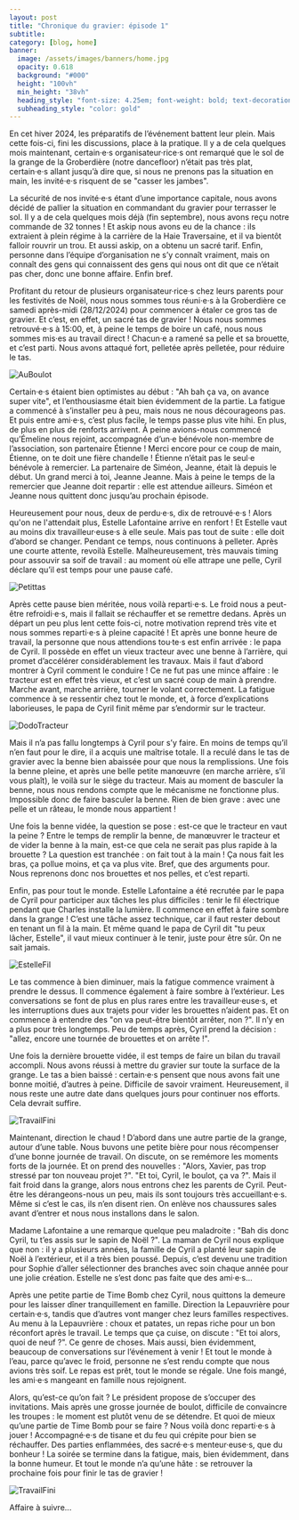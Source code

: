 ```yaml
---
layout: post
title: "Chronique du gravier: épisode 1"
subtitle: 
category: [blog, home]
banner:
  image: /assets/images/banners/home.jpg
  opacity: 0.618
  background: "#000"
  height: "100vh"
  min_height: "38vh"
  heading_style: "font-size: 4.25em; font-weight: bold; text-decoration: underline"
  subheading_style: "color: gold"
---
```


En cet hiver 2024, les préparatifs de l’événement battent leur plein. Mais cette fois-ci, fini les discussions, place à la pratique. Il y a de cela quelques mois maintenant, certain·e·s organisateur·rice·s ont remarqué que le sol de la grange de la Groberdière (notre dancefloor) n’était pas très plat, certain·e·s allant jusqu’à dire que, si nous ne prenons pas la situation en main, les invité·e·s risquent de se "casser les jambes". 

La sécurité de nos invité·e·s étant d’une importance capitale, nous avons décidé de pallier la situation en commandant du gravier pour terrasser le sol. Il y a de cela quelques mois déjà (fin septembre), nous avons reçu notre commande de 32 tonnes ! Et askip nous avons eu de la chance : ils extraient à plein régime à la carrière de la Haie Traversaine, et il va bientôt falloir rouvrir un trou. Et aussi askip, on a obtenu un sacré tarif. Enfin, personne dans l’équipe d’organisation ne s’y connaît vraiment, mais on connaît des gens qui connaissent des gens qui nous ont dit que ce n’était pas cher, donc une bonne affaire. Enfin bref.

Profitant du retour de plusieurs organisateur·rice·s chez leurs parents pour les festivités de Noël, nous nous sommes tous réuni·e·s à la Groberdière ce samedi après-midi (28/12/2024) pour commencer à étaler ce gros tas de gravier. Et c’est, en effet, un sacré tas de gravier ! Nous nous sommes retrouvé·e·s à 15:00, et, à peine le temps de boire un café, nous nous sommes mis·es au travail direct ! Chacun·e a ramené sa pelle et sa brouette, et c’est parti. Nous avons attaqué fort, pelletée après pelletée, pour réduire le tas. 

<img src="{{site.baseurl | prepend: site.url}}assets/images/blog/AuBoulot.jpg" alt="AuBoulot" style="width: auto; height: auto;" />

Certain·e·s étaient bien optimistes au début : "Ah bah ça va, on avance super vite", et l’enthousiasme était bien évidemment de la partie. La fatigue a commencé à s’installer peu à peu, mais nous ne nous décourageons pas. Et puis entre ami·e·s, c’est plus facile, le temps passe plus vite hihi. En plus, de plus en plus de renforts arrivent. À peine avions-nous commencé qu’Émeline nous rejoint, accompagnée d’un·e bénévole non-membre de l’association, son partenaire Étienne ! Merci encore pour ce coup de main, Étienne, on te doit une fière chandelle ! Étienne n’était pas le seul·e bénévole à remercier. La partenaire de Siméon, Jeanne, était là depuis le début. Un grand merci à toi, Jeanne Jeanne. Mais à peine le temps de la remercier que Jeanne doit repartir : elle est attendue ailleurs. Siméon et Jeanne nous quittent donc jusqu’au prochain épisode.

Heureusement pour nous, deux de perdu·e·s, dix de retrouvé·e·s ! Alors qu'on ne l'attendait plus, Estelle Lafontaine arrive en renfort ! Et Estelle vaut au moins dix travailleur·euse·s à elle seule. Mais pas tout de suite : elle doit d’abord se changer. Pendant ce temps, nous continuons à pelleter. Après une courte attente, revoilà Estelle. Malheureusement, très mauvais timing pour assouvir sa soif de travail : au moment où elle attrape une pelle, Cyril déclare qu’il est temps pour une pause café.

<img src="{{site.baseurl | prepend: site.url}}assets/images/blog/Petittas.jpg" alt="Petittas" style="width: auto; height: auto;" />

Après cette pause bien méritée, nous voilà reparti·e·s. Le froid nous a peut-être refroidi·e·s, mais il fallait se réchauffer et se remettre dedans. Après un départ un peu plus lent cette fois-ci, notre motivation reprend très vite et nous sommes reparti·e·s à pleine capacité ! Et après une bonne heure de travail, la personne que nous attendions tou·te·s est enfin arrivée : le papa de Cyril. Il possède en effet un vieux tracteur avec une benne à l’arrière, qui promet d’accélérer considérablement les travaux. Mais il faut d’abord montrer à Cyril comment le conduire ! Ce ne fut pas une mince affaire : le tracteur est en effet très vieux, et c’est un sacré coup de main à prendre. Marche avant, marche arrière, tourner le volant correctement. La fatigue commence à se ressentir chez tout le monde, et, à force d’explications laborieuses, le papa de Cyril finit même par s’endormir sur le tracteur.

<img src="{{site.baseurl | prepend: site.url}}assets/images/blog/DodoTracteur.jpg" alt="DodoTracteur" style="width: auto; height: auto;" />

Mais il n’a pas fallu longtemps à Cyril pour s’y faire. En moins de temps qu’il n’en faut pour le dire, il a acquis une maîtrise totale. Il a reculé dans le tas de gravier avec la benne bien abaissée pour que nous la remplissions. Une fois la benne pleine, et après une belle petite manœuvre (en marche arrière, s’il vous plaît), le voilà sur le siège du tracteur. Mais au moment de basculer la benne, nous nous rendons compte que le mécanisme ne fonctionne plus. Impossible donc de faire basculer la benne. Rien de bien grave : avec une pelle et un râteau, le monde nous appartient !

Une fois la benne vidée, la question se pose : est-ce que le tracteur en vaut la peine ? Entre le temps de remplir la benne, de manœuvrer le tracteur et de vider la benne à la main, est-ce que cela ne serait pas plus rapide à la brouette ? La question est tranchée : on fait tout à la main ! Ça nous fait les bras, ça pollue moins, et ça va plus vite. Bref, que des arguments pour. Nous reprenons donc nos brouettes et nos pelles, et c’est reparti.

Enfin, pas pour tout le monde. Estelle Lafontaine a été recrutée par le papa de Cyril pour participer aux tâches les plus difficiles : tenir le fil électrique pendant que Charles installe la lumière. Il commence en effet à faire sombre dans la grange ! C’est une tâche assez technique, car il faut rester debout en tenant un fil à la main. Et même quand le papa de Cyril dit "tu peux lâcher, Estelle", il vaut mieux continuer à le tenir, juste pour être sûr. On ne sait jamais.

<img src="{{site.baseurl | prepend: site.url}}assets/images/blog/EstelleFil.jpg" alt="EstelleFil" style="width: auto; height: auto;" />

Le tas commence à bien diminuer, mais la fatigue commence vraiment à prendre le dessus. Il commence également à faire sombre à l’extérieur. Les conversations se font de plus en plus rares entre les travailleur·euse·s, et les interruptions dues aux trajets pour vider les brouettes n’aident pas. Et on commence à entendre des "on va peut-être bientôt arrêter, non ?". Il n’y en a plus pour très longtemps. Peu de temps après, Cyril prend la décision : "allez, encore une tournée de brouettes et on arrête !". 

Une fois la dernière brouette vidée, il est temps de faire un bilan du travail accompli. Nous avons réussi à mettre du gravier sur toute la surface de la grange. Le tas a bien baissé : certain·e·s pensent que nous avons fait une bonne moitié, d’autres à peine. Difficile de savoir vraiment. Heureusement, il nous reste une autre date dans quelques jours pour continuer nos efforts. Cela devrait suffire. 

<img src="{{site.baseurl | prepend: site.url}}assets/images/blog/TravailFini.jpg" alt="TravailFini" style="width: auto; height: auto;" />

Maintenant, direction le chaud ! D’abord dans une autre partie de la grange, autour d’une table. Nous buvons une petite bière pour nous récompenser d’une bonne journée de travail. On discute, on se remémore les moments forts de la journée. Et on prend des nouvelles : "Alors, Xavier, pas trop stressé par ton nouveau projet ?". "Et toi, Cyril, le boulot, ça va ?". Mais il fait froid dans la grange, alors nous entrons chez les parents de Cyril. Peut-être les dérangeons-nous un peu, mais ils sont toujours très accueillant·e·s. Même si c’est le cas, ils n’en disent rien. On enlève nos chaussures sales avant d’entrer et nous nous installons dans le salon. 

Madame Lafontaine a une remarque quelque peu maladroite : "Bah dis donc Cyril, tu t’es assis sur le sapin de Noël ?". La maman de Cyril nous explique que non : il y a plusieurs années, la famille de Cyril a planté leur sapin de Noël à l’extérieur, et il a très bien poussé. Depuis, c’est devenu une tradition pour Sophie d’aller sélectionner des branches avec soin chaque année pour une jolie création. Estelle ne s’est donc pas faite que des ami·e·s...

Après une petite partie de Time Bomb chez Cyril, nous quittons la demeure pour les laisser dîner tranquillement en famille. Direction la Lepauvrière pour certain·e·s, tandis que d’autres vont manger chez leurs familles respectives. Au menu à la Lepauvrière : choux et patates, un repas riche pour un bon réconfort après le travail. Le temps que ça cuise, on discute : "Et toi alors, quoi de neuf ?". Ce genre de choses. Mais aussi, bien évidemment, beaucoup de conversations sur l’événement à venir ! Et tout le monde à l’eau, parce qu’avec le froid, personne ne s’est rendu compte que nous avions très soif. Le repas est prêt, tout le monde se régale. Une fois mangé, les ami·e·s mangeant en famille nous rejoignent.

Alors, qu’est-ce qu’on fait ? Le président propose de s’occuper des invitations. Mais après une grosse journée de boulot, difficile de convaincre les troupes : le moment est plutôt venu de se détendre. Et quoi de mieux qu’une partie de Time Bomb pour se faire ? Nous voilà donc reparti·e·s à jouer ! Accompagné·e·s de tisane et du feu qui crépite pour bien se réchauffer. Des parties enflammées, des sacré·e·s menteur·euse·s, que du bonheur ! La soirée se termine dans la fatigue, mais, bien évidemment, dans la bonne humeur. Et tout le monde n’a qu’une hâte : se retrouver la prochaine fois pour finir le tas de gravier !

<img src="{{site.baseurl | prepend: site.url}}assets/images/blog/FinDeSoiree.jpg" alt="TravailFini" style="width: auto; height: auto;" />

Affaire à suivre...
